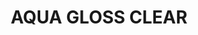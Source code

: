 ---
layout: product
title: "AQUA GLOSS CLEAR"
price: "760" 
desc: "Lak za metalizer boje"
img_path: "/assets/img/A.MIG-8211.webp"
brand: "Alclad II"
available: false
special_offer: false
new: false
soon: false
cat: "040000"
subcat: "040100"
subsubcat: "00"
sifra: "A.MIG-8211"
popular: false
spec: false
---